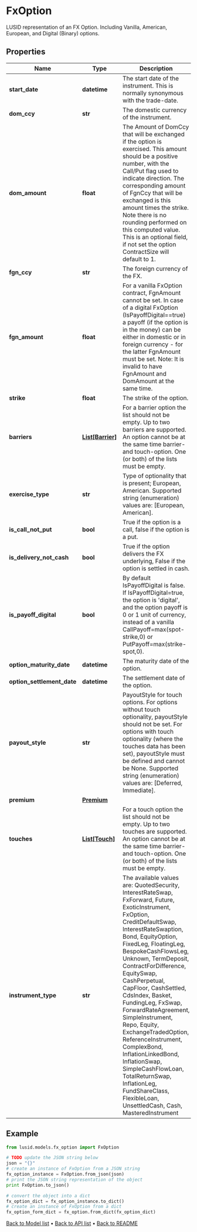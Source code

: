# FxOption

LUSID representation of an FX Option.  Including Vanilla, American, European, and Digital (Binary) options.

## Properties
Name | Type | Description | Notes
------------ | ------------- | ------------- | -------------
**start_date** | **datetime** | The start date of the instrument. This is normally synonymous with the trade-date. | 
**dom_ccy** | **str** | The domestic currency of the instrument. | 
**dom_amount** | **float** | The Amount of DomCcy that will be exchanged if the option is exercised.  This amount should be a positive number, with the Call/Put flag used to indicate direction.  The corresponding amount of FgnCcy that will be exchanged is this amount times the strike.  Note there is no rounding performed on this computed value.  This is an optional field, if not set the option ContractSize will default to 1. | [optional] 
**fgn_ccy** | **str** | The foreign currency of the FX. | 
**fgn_amount** | **float** | For a vanilla FxOption contract, FgnAmount cannot be set.  In case of a digital FxOption (IsPayoffDigital&#x3D;&#x3D;true)  a payoff (if the option is in the money) can be either  in domestic or in foreign currency - for the latter  FgnAmount must be set.  Note: It is invalid to have FgnAmount and DomAmount  at the same time. | [optional] 
**strike** | **float** | The strike of the option. | [optional] 
**barriers** | [**List[Barrier]**](Barrier.md) | For a barrier option the list should not be empty. Up to two barriers are supported.  An option cannot be at the same time barrier- and touch-option.  One (or both) of the lists must be empty. | [optional] 
**exercise_type** | **str** | Type of optionality that is present; European, American.    Supported string (enumeration) values are: [European, American]. | [optional] 
**is_call_not_put** | **bool** | True if the option is a call, false if the option is a put. | 
**is_delivery_not_cash** | **bool** | True if the option delivers the FX underlying, False if the option is settled in cash. | 
**is_payoff_digital** | **bool** | By default IsPayoffDigital is false. If IsPayoffDigital&#x3D;true,  the option is &#39;digital&#39;, and the option payoff is 0 or 1 unit of currency,  instead of a vanilla CallPayoff&#x3D;max(spot-strike,0) or PutPayoff&#x3D;max(strike-spot,0). | [optional] 
**option_maturity_date** | **datetime** | The maturity date of the option. | 
**option_settlement_date** | **datetime** | The settlement date of the option. | 
**payout_style** | **str** | PayoutStyle for touch options.                For options without touch optionality, payoutStyle should not be set.  For options with touch optionality (where the touches data has been set), payoutStyle must be defined and cannot be None.    Supported string (enumeration) values are: [Deferred, Immediate]. | [optional] 
**premium** | [**Premium**](Premium.md) |  | [optional] 
**touches** | [**List[Touch]**](Touch.md) | For a touch option the list should not be empty. Up to two touches are supported.  An option cannot be at the same time barrier- and touch-option.  One (or both) of the lists must be empty. | [optional] 
**instrument_type** | **str** | The available values are: QuotedSecurity, InterestRateSwap, FxForward, Future, ExoticInstrument, FxOption, CreditDefaultSwap, InterestRateSwaption, Bond, EquityOption, FixedLeg, FloatingLeg, BespokeCashFlowsLeg, Unknown, TermDeposit, ContractForDifference, EquitySwap, CashPerpetual, CapFloor, CashSettled, CdsIndex, Basket, FundingLeg, FxSwap, ForwardRateAgreement, SimpleInstrument, Repo, Equity, ExchangeTradedOption, ReferenceInstrument, ComplexBond, InflationLinkedBond, InflationSwap, SimpleCashFlowLoan, TotalReturnSwap, InflationLeg, FundShareClass, FlexibleLoan, UnsettledCash, Cash, MasteredInstrument | 

## Example

```python
from lusid.models.fx_option import FxOption

# TODO update the JSON string below
json = "{}"
# create an instance of FxOption from a JSON string
fx_option_instance = FxOption.from_json(json)
# print the JSON string representation of the object
print FxOption.to_json()

# convert the object into a dict
fx_option_dict = fx_option_instance.to_dict()
# create an instance of FxOption from a dict
fx_option_form_dict = fx_option.from_dict(fx_option_dict)
```
[Back to Model list](../README.md#documentation-for-models) &#8226; [Back to API list](../README.md#documentation-for-api-endpoints) &#8226; [Back to README](../README.md)


